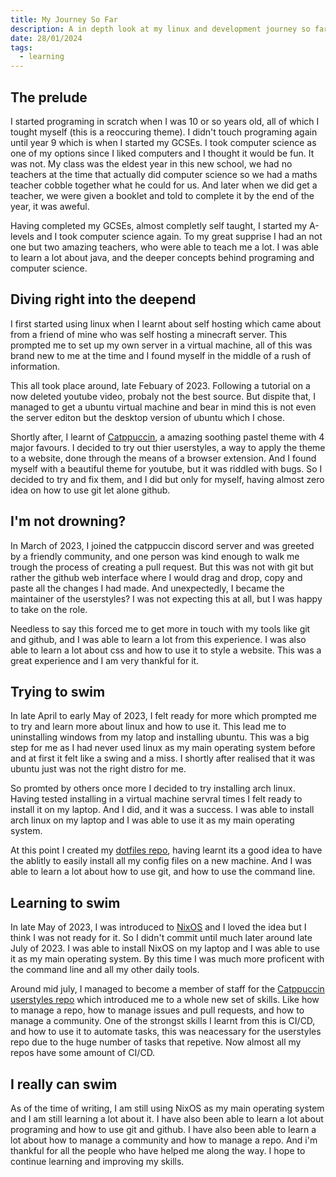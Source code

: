 ```yaml
---
title: My Journey So Far
description: A in depth look at my linux and development journey so far
date: 28/01/2024
tags:
  - learning
---
```


## The prelude

I started programing in scratch when I was 10 or so years old, all of which I tought myself (this is a reoccuring theme). I didn't touch programing again until year 9 which is when I started my GCSEs. I took computer science as one of my options since I liked computers and I thought it would be fun. It was not. My class was the eldest year in this new school, we had no teachers at the time that actually did computer science so we had a maths teacher cobble together what he could for us. And later when we did get a teacher, we were given a booklet and told to complete it by the end of the year, it was aweful.

Having completed my GCSEs, almost completly self taught, I started my A-levels and I took computer science again. To my great supprise I had an not one but two amazing teachers, who were able to teach me a lot. I was able to learn a lot about java, and the deeper concepts behind programing and computer science.

## Diving right into the deepend

I first started using linux when I learnt about self hosting which came about from a friend of mine who was self hosting a minecraft server. This prompted me to set up my own server in a virtual machine, all of this was brand new to me at the time and I found myself in the middle of a rush of information.

This all took place around, late Febuary of 2023. Following a tutorial on a now deleted youtube video, probaly not the best source. But dispite that, I managed to get a ubuntu virtual machine and bear in mind this is not even the server editon but the desktop version of ubuntu which I chose.

Shortly after, I learnt of [Catppuccin](https://github.com/catppuccin/catppuccin), a amazing soothing pastel theme with 4 major favours. I decided to try out thier userstyles, a way to apply the theme to a website, done through the means of a browser extension. And I found myself with a beautiful theme for youtube, but it was riddled with bugs. So I decided to try and fix them, and I did but only for myself, having almost zero idea on how to use git let alone github.

## I'm not drowning?

In March of 2023, I joined the catppuccin discord server and was greeted by a friendly community, and one person was kind enough to walk me trough the process of creating a pull request. But this was not with git but rather the github web interface where I would drag and drop, copy and paste all the changes I had made. And unexpectedly, I became the maintainer of the userstyles? I was not expecting this at all, but I was happy to take on the role.

Needless to say this forced me to get more in touch with my tools like git and github, and I was able to learn a lot from this experience. I was also able to learn a lot about css and how to use it to style a website. This was a great experience and I am very thankful for it.

## Trying to swim

In late April to early May of 2023, I felt ready for more which prompted me to try and learn more about linux and how to use it. This lead me to uninstalling windows from my latop and installing ubuntu. This was a big step for me as I had never used linux as my main operating system before and at first it felt like a swing and a miss. I shortly after realised that it was ubuntu just was not the right distro for me.

So promted by others once more I decided to try installing arch linux. Having tested installing in a virtual machine servral times I felt ready to install it on my laptop. And I did, and it was a success. I was able to install arch linux on my laptop and I was able to use it as my main operating system.

At this point I created my [dotfiles repo](https://github.com/isabelroses/dotfiles), having learnt its a good idea to have the ablitly to easily install all my config files on a new machine. And I was able to learn a lot about how to use git, and how to use the command line.

## Learning to swim

In late May of 2023, I was introduced to [NixOS](https://nixos.org) and I loved the idea but I think I was not ready for it. So I didn't commit until much later
around late July of 2023. I was able to install NixOS on my laptop and I was able to use it as my main operating system. By this time I was much more proficent with the command line and all my other daily tools.

Around mid july, I managed to become a member of staff for the [Catppuccin userstyles repo](https://github.com/catppuccin/userstyles) which introduced me to a whole new set of skills. Like how to manage a repo, how to manage issues and pull requests, and how to manage a community. One of the strongst skills I learnt from this is CI/CD, and how to use it to automate tasks, this was neacessary for the userstyles repo due to the huge number of tasks that repetive. Now almost all my repos have some amount of CI/CD.

## I really can swim

As of the time of writing, I am still using NixOS as my main operating system and I am still learning a lot about it. I have also been able to learn a lot about programing and how to use git and github. I have also been able to learn a lot about how to manage a community and how to manage a repo. And i'm thankful for all the people who have helped me along the way. I hope to continue learning and improving my skills.

